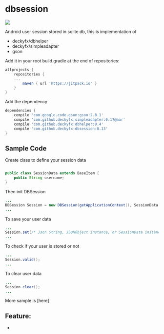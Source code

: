 # dbsession
[![](https://jitpack.io/v/deckyfx/dbsession.svg)](https://jitpack.io/#deckyfx/dbsession)

Android user session stored in sqlite db, this is implementation of 

* deckyfx/dbhelper
* deckyfx/simpleadapter
* gson

Add it in your root build.gradle at the end of repositories:

```gradle
allprojects {
	repositories {
	...
		maven { url 'https://jitpack.io' }
	}
}
```
Add the dependency

```gradle
dependencies {
    compile 'com.google.code.gson:gson:2.8.1'
    compile 'com.github.deckyfx:simpleadapter:0.17@aar'
    compile 'com.github.deckyfx:dbhelper:0.4'
    compile 'com.github.deckyfx:dbsession:0.13'
}
```

## Sample Code


Create class to define your session data
```java

public class SessionData extends BaseItem {
    public String username;
}

```

Then init DBSession
```java
...
DBSession Session = new DBSession(getApplicationContext(), SessionData.class);
...

```

To save your user data
```java
...
Session.set(/* Json String, JSONObject instance, or SessionData instance*/);
...

```

To check if your user is stored or not
```java
...
Session.valid();
...

```

To clear user data
```java
...
Session.clear();
...

```

More sample is [here]

## Feature:

 * 
